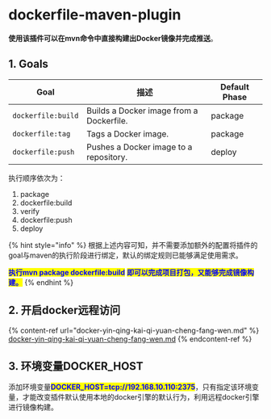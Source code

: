 # dockerfile-maven-plugin

**使用该插件可以在mvn命令中直接构建出Docker镜像并完成推送**。

## 1. Goals

| Goal               | 描述                                       | Default Phase |
| ------------------ | ---------------------------------------- | ------------- |
| `dockerfile:build` | Builds a Docker image from a Dockerfile. | package       |
| `dockerfile:tag`   | Tags a Docker image.                     | package       |
| `dockerfile:push`  | Pushes a Docker image to a repository.   | deploy        |

执行顺序依次为：

1. package&#x20;
2. dockerfile:build&#x20;
3. verify&#x20;
4. dockerfile:push&#x20;
5. deploy

{% hint style="info" %}
根据上述内容可知，并不需要添加额外的配置将插件的goal与maven的执行阶段进行绑定，默认的绑定规则已能够满足使用需求。

<mark style="color:blue;">**执行mvn package dockerfile:build**</mark> <mark style="color:blue;">**即可以完成项目打包，又能够完成镜像构建。**</mark>
{% endhint %}

## 2. 开启docker远程访问

{% content-ref url="docker-yin-qing-kai-qi-yuan-cheng-fang-wen.md" %}
[docker-yin-qing-kai-qi-yuan-cheng-fang-wen.md](docker-yin-qing-kai-qi-yuan-cheng-fang-wen.md)
{% endcontent-ref %}

## 3. 环境变量DOCKER\_HOST

添加环境变量<mark style="color:blue;">**DOCKER\_HOST=tcp://192.168.10.110:2375**</mark>，只有指定该环境变量，才能改变插件默认使用本地的docker引擎的默认行为，利用远程docker引擎进行镜像构建。
